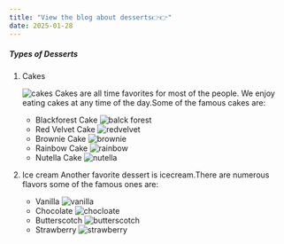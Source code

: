 ```yaml
---
title: "View the blog about desserts👉👉"
date: 2025-01-28
---
```


##### Types of Desserts

1. Cakes

   ![cakes](https://hips.hearstapps.com/del.h-cdn.co/assets/16/38/1280x960/sd-aspect-1474650684-cakes-group-193.jpg?resize=1200:*)
   Cakes are all time favorites for most of the people. We enjoy eating cakes at any time of the day.Some of the famous cakes are:
   * Blackforest Cake
     ![balck forest](https://blogger.googleusercontent.com/img/b/R29vZ2xl/AVvXsEh0_tbrJhFqRBvlE7U2ICxmKMfmAS80QxP_naYKScnbLyK_zrqKmX7dRX5KbrHRUV0zhJE7OcXxrbn-phcibPiCD5rG5_S2dBiJrBfKgB1SxheGEdBFd_VfFOqFR9BPQqnp_ZIeWgtpX8L6/s1600/DSC07710.JPG)
   * Red Velvet Cake
     ![redvelvet](https://pabalefoodandbeverage.com/wp-content/uploads/2024/03/Red-Velvet-Cake.jpg)
   * Brownie Cake
     ![brownie](https://encrypted-tbn0.gstatic.com/images?q=tbn:ANd9GcRQSHaupPQIFQ9WsAyZ3InN2RTBOLB6W8214w&s)
   * Rainbow Cake
     ![rainbow](https://encrypted-tbn0.gstatic.com/images?q=tbn:ANd9GcQsHIlOimHVTMmev9OHWsc5BwyYjs8s4kzLXQ&s)
   * Nutella Cake
     ![nutella](https://encrypted-tbn0.gstatic.com/images?q=tbn:ANd9GcSy6_WFFYhGiFy0LhW5pXcohP1dr7ybBmx-7A&s)

1. Ice cream
   Another favorite dessert is icecream.There are numerous flavors some of the famous ones are:
   * Vanilla
     ![vanilla](https://www.davidlebovitz.com/wp-content/uploads/2009/02/Vanilla-ice-cream-recipe-cherry-compote-4.jpg)
   * Chocolate
     ![chocloate](https://encrypted-tbn0.gstatic.com/images?q=tbn:ANd9GcToNb4qLVc8li_M2NHBfEl14DaVpUCmplY5lg&s)
   * Butterscotch
     ![butterscotch](https://www.indianhealthyrecipes.com/wp-content/uploads/2022/03/butterscotch-ice-cream-recipe.jpg)
   * Strawberry
     ![strawberry](https://encrypted-tbn0.gstatic.com/images?q=tbn:ANd9GcQ60r4kaVJH7j9xJRHyHLegAHrSm2rSBOHHmQ&s)
